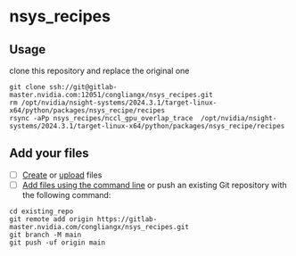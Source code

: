 # nsys_recipes

## Usage
clone this repository and replace the original one
```
git clone ssh://git@gitlab-master.nvidia.com:12051/congliangx/nsys_recipes.git
rm /opt/nvidia/nsight-systems/2024.3.1/target-linux-x64/python/packages/nsys_recipe/recipes
rsync -aPp nsys_recipes/nccl_gpu_overlap_trace  /opt/nvidia/nsight-systems/2024.3.1/target-linux-x64/python/packages/nsys_recipe/recipes
```

## Add your files

- [ ] [Create](https://docs.gitlab.com/ee/user/project/repository/web_editor.html#create-a-file) or [upload](https://docs.gitlab.com/ee/user/project/repository/web_editor.html#upload-a-file) files
- [ ] [Add files using the command line](https://docs.gitlab.com/ee/gitlab-basics/add-file.html#add-a-file-using-the-command-line) or push an existing Git repository with the following command:

```
cd existing_repo
git remote add origin https://gitlab-master.nvidia.com/congliangx/nsys_recipes.git
git branch -M main
git push -uf origin main
```
